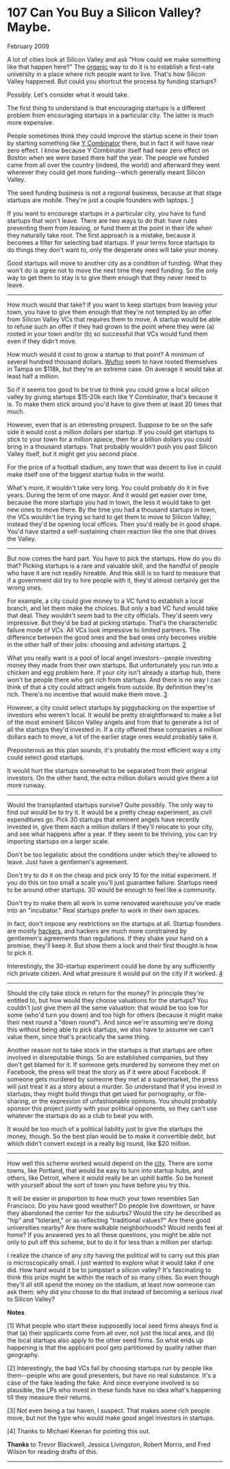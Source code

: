 # 107 Can You Buy a Silicon Valley?  Maybe.


  
 
  
 February 2009   
  
 A lot of cities look at Silicon Valley and ask "How could we make something like that happen here?" The [organic](siliconvalley.html) way to do it is to establish a first-rate university in a place where rich people want to live. That's how Silicon Valley happened. But could you shortcut the process by funding startups?   
  
 Possibly. Let's consider what it would take.   
  
 The first thing to understand is that encouraging startups is a different problem from encouraging startups in a particular city. The latter is much more expensive.   
  
 People sometimes think they could improve the startup scene in their town by starting something like [Y Combinator](http://ycombinator.com) there, but in fact it will have near zero effect. I know because Y Combinator itself had near zero effect on Boston when we were based there half the year. The people we funded came from all over the country (indeed, the world) and afterward they went wherever they could get more funding--which generally meant Silicon Valley.   
  
 The seed funding business is not a regional business, because at that stage startups are mobile. They're just a couple founders with laptops. [1](#can_you_buy_a_silicon_valley__maybe_note1)   
  
 If you want to encourage startups in a particular city, you have to fund startups that won't leave. There are two ways to do that: have rules preventing them from leaving, or fund them at the point in their life when they naturally take root. The first approach is a mistake, because it becomes a filter for selecting bad startups. If your terms force startups to do things they don't want to, only the desperate ones will take your money.   
  
 Good startups will move to another city as a condition of funding. What they won't do is agree not to move the next time they need funding. So the only way to get them to stay is to give them enough that they never need to leave.   
  
 
___  
 
  
 How much would that take? If you want to keep startups from leaving your town, you have to give them enough that they're not tempted by an offer from Silicon Valley VCs that requires them to move. A startup would be able to refuse such an offer if they had grown to the point where they were (a) rooted in your town and/or (b) so successful that VCs would fund them even if they didn't move.   
  
 How much would it cost to grow a startup to that point? A minimum of several hundred thousand dollars. [Wufoo](http://wufoo.com) seem to have rooted themselves in Tampa on $118k, but they're an extreme case. On average it would take at least half a million.   
  
 So if it seems too good to be true to think you could grow a local silicon valley by giving startups $15-20k each like Y Combinator, that's because it is. To make them stick around you'd have to give them at least 20 times that much.   
  
 However, even that is an interesting prospect. Suppose to be on the safe side it would cost a million dollars per startup. If you could get startups to stick to your town for a million apiece, then for a billion dollars you could bring in a thousand startups. That probably wouldn't push you past Silicon Valley itself, but it might get you second place.   
  
 For the price of a football stadium, any town that was decent to live in could make itself one of the biggest startup hubs in the world.   
  
 What's more, it wouldn't take very long. You could probably do it in five years. During the term of one mayor. And it would get easier over time, because the more startups you had in town, the less it would take to get new ones to move there. By the time you had a thousand startups in town, the VCs wouldn't be trying so hard to get them to move to Silicon Valley; instead they'd be opening local offices. Then you'd really be in good shape. You'd have started a self-sustaining chain reaction like the one that drives the Valley.   
  
 
___  
 
  
 But now comes the hard part. You have to pick the startups. How do you do that? Picking startups is a rare and valuable skill, and the handful of people who have it are not readily hireable. And this skill is so hard to measure that if a government did try to hire people with it, they'd almost certainly get the wrong ones.   
  
 For example, a city could give money to a VC fund to establish a local branch, and let them make the choices. But only a bad VC fund would take that deal. They wouldn't _seem_ bad to the city officials. They'd seem very impressive. But they'd be bad at picking startups. That's the characteristic failure mode of VCs. All VCs look impressive to limited partners. The difference between the good ones and the bad ones only becomes visible in the other half of their jobs: choosing and advising startups. [2](#can_you_buy_a_silicon_valley__maybe_note2)   
  
 What you really want is a pool of local angel investors--people investing money they made from their own startups. But unfortunately you run into a chicken and egg problem here. If your city isn't already a startup hub, there won't be people there who got rich from startups. And there is no way I can think of that a city could attract angels from outside. By definition they're rich. There's no incentive that would make them move. [3](#can_you_buy_a_silicon_valley__maybe_note3)   
  
 However, a city could select startups by piggybacking on the expertise of investors who weren't local. It would be pretty straightforward to make a list of the most eminent Silicon Valley angels and from that to generate a list of all the startups they'd invested in. If a city offered these companies a million dollars each to move, a lot of the earlier stage ones would probably take it.   
  
 Preposterous as this plan sounds, it's probably the most efficient way a city could select good startups.   
  
 It would hurt the startups somewhat to be separated from their original investors. On the other hand, the extra million dollars would give them a lot more runway.   
  
 
___  
 
  
 Would the transplanted startups survive? Quite possibly. The only way to find out would be to try it. It would be a pretty cheap experiment, as civil expenditures go. Pick 30 startups that eminent angels have recently invested in, give them each a million dollars if they'll relocate to your city, and see what happens after a year. If they seem to be thriving, you can try importing startups on a larger scale.   
  
 Don't be too legalistic about the conditions under which they're allowed to leave. Just have a gentlemen's agreement.   
  
 Don't try to do it on the cheap and pick only 10 for the initial experiment. If you do this on too small a scale you'll just guarantee failure. Startups need to be around other startups. 30 would be enough to feel like a community.   
  
 Don't try to make them all work in some renovated warehouse you've made into an "incubator." Real startups prefer to work in their own spaces.   
  
 In fact, don't impose any restrictions on the startups at all. Startup founders are mostly [hackers](gba.html), and hackers are much more constrained by gentlemen's agreements than regulations. If they shake your hand on a promise, they'll keep it. But show them a lock and their first thought is how to pick it.   
  
 Interestingly, the 30-startup experiment could be done by any sufficiently rich private citizen. And what pressure it would put on the city if it worked. 
[4](#can_you_buy_a_silicon_valley__maybe_note4)  
 
  
 
___  
 
  
 Should the city take stock in return for the money? In principle they're entitled to, but how would they choose valuations for the startups? You couldn't just give them all the same valuation: that would be too low for some (who'd turn you down) and too high for others (because it might make their next round a "down round"). And since we're assuming we're doing this without being able to pick startups, we also have to assume we can't value them, since that's practically the same thing.   
  
 Another reason not to take stock in the startups is that startups are often involved in disreputable things. So are established companies, but they don't get blamed for it. If someone gets murdered by someone they met on Facebook, the press will treat the story as if it were about Facebook. If someone gets murdered by someone they met at a supermarket, the press will just treat it as a story about a murder. So understand that if you invest in startups, they might build things that get used for pornography, or file-sharing, or the expression of unfashionable opinions. You should probably sponsor this project jointly with your political opponents, so they can't use whatever the startups do as a club to beat you with.   
  
 It would be too much of a political liability just to give the startups the money, though. So the best plan would be to make it convertible debt, but which didn't convert except in a really big round, like $20 million.   
  
 
___  
 
  
 How well this scheme worked would depend on the [city](cities.html). There are some towns, like Portland, that would be easy to turn into startup hubs, and others, like Detroit, where it would really be an uphill battle. So be honest with yourself about the sort of town you have before you try this.   
  
 It will be easier in proportion to how much your town resembles San Francisco. Do you have good weather? Do people live downtown, or have they abandoned the center for the suburbs? Would the city be described as "hip" and "tolerant," or as reflecting "traditional values?" Are there good universities nearby? Are there walkable neighborhoods? Would nerds feel at home? If you answered yes to all these questions, you might be able not only to pull off this scheme, but to do it for less than a million per startup.   
  
 I realize the chance of any city having the political will to carry out this plan is microscopically small. I just wanted to explore what it would take if one did. How hard would it be to jumpstart a silicon valley? It's fascinating to think this prize might be within the reach of so many cities. So even though they'll all still spend the money on the stadium, at least now someone can ask them: why did you choose to do that instead of becoming a serious rival to Silicon Valley?   
  
 
  
 
  
 
  
 
  
 **Notes**   
  
 <a name=can_you_buy_a_silicon_valley__maybe_note1>[1]</a> What people who start these supposedly local seed firms always find is that (a) their applicants come from all over, not just the local area, and (b) the local startups also apply to the other seed firms. So what ends up happening is that the applicant pool gets partitioned by quality rather than geography.   
  
 <a name=can_you_buy_a_silicon_valley__maybe_note2>[2]</a> Interestingly, the bad VCs fail by choosing startups run by people like them--people who are good presenters, but have no real substance. It's a case of the fake leading the fake. And since everyone involved is so plausible, the LPs who invest in these funds have no idea what's happening till they measure their returns.   
  
 <a name=can_you_buy_a_silicon_valley__maybe_note3>[3]</a> Not even being a tax haven, I suspect. That makes some rich people move, but not the type who would make good angel investors in startups.   
  
 <a name=can_you_buy_a_silicon_valley__maybe_note4>[4]</a> Thanks to Michael Keenan for pointing this out.   
  
 **Thanks** to Trevor Blackwell, Jessica Livingston, Robert Morris, and Fred Wilson for reading drafts of this.   
  
 
  
 
  
 
  
 

 
* * *
 

 

